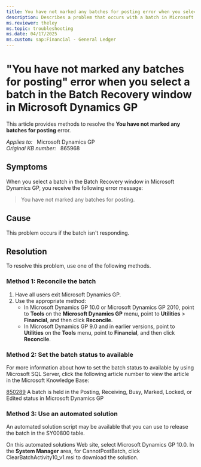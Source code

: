 ```yaml
---
title: You have not marked any batches for posting error when you select a batch in the Batch Recovery window in Microsoft Dynamics GP
description: Describes a problem that occurs with a batch in Microsoft Dynamics GP. Provides methods that you can use to resolve this problem.
ms.reviewer: theley
ms.topic: troubleshooting
ms.date: 04/17/2025
ms.custom: sap:Financial - General Ledger
---
```

# "You have not marked any batches for posting" error when you select a batch in the Batch Recovery window in Microsoft Dynamics GP

This article provides methods to resolve the **You have not marked any batches for posting**  error.

_Applies to:_ &nbsp; Microsoft Dynamics GP  
_Original KB number:_ &nbsp; 865968

## Symptoms

When you select a batch in the Batch Recovery window in Microsoft Dynamics GP, you receive the following error message:
> You have not marked any batches for posting.

## Cause

This problem occurs if the batch isn't responding.

## Resolution

To resolve this problem, use one of the following methods.

### Method 1: Reconcile the batch

1. Have all users exit Microsoft Dynamics GP.
2. Use the appropriate method:
    - In Microsoft Dynamics GP 10.0 or Microsoft Dynamics GP 2010, point to
     **Tools** on the **Microsoft Dynamics GP** menu, point to **Utilities** > **Financial**, and then click **Reconcile**.
    - In Microsoft Dynamics GP 9.0 and in earlier versions, point to **Utilities** on the **Tools** menu, point to **Financial**, and then click
 **Reconcile**.

### Method 2: Set the batch status to available

For more information about how to set the batch status to available by using Microsoft SQL Server, click the following article number to view the article in the Microsoft Knowledge Base:

[850289](https://support.microsoft.com/help/850289) A batch is held in the Posting, Receiving, Busy, Marked, Locked, or Edited status in Microsoft Dynamics GP  

### Method 3: Use an automated solution

An automated solution script may be available that you can use to release the batch in the SY00800 table.

On this automated solutions Web site, select Microsoft Dynamics GP 10.0. In the **System Manager** area, for CannotPostBatch, click ClearBatchActivity10_v1.msi to download the solution.
